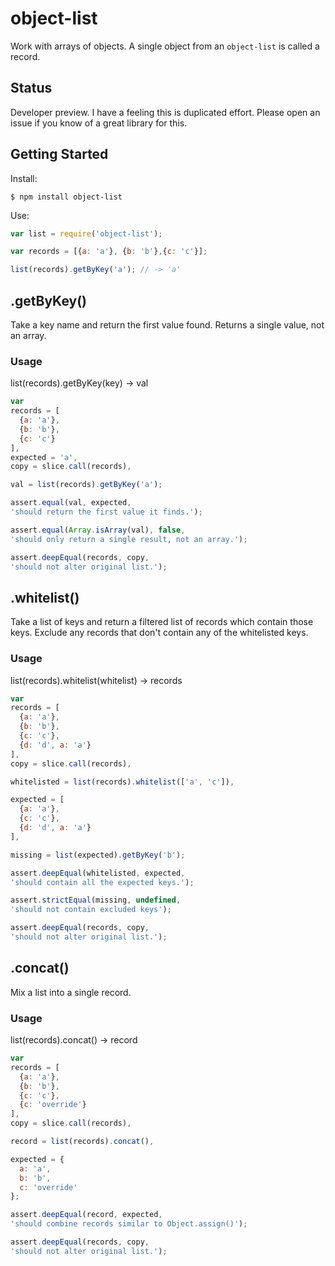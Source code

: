 # object-list

Work with arrays of objects. A single object from an `object-list` is called a record.

## Status

Developer preview. I have a feeling this is duplicated effort. Please open an issue if you know of a great library for this.

## Getting Started

Install:

```
$ npm install object-list
```

Use:

```js
var list = require('object-list');

var records = [{a: 'a'}, {b: 'b'},{c: 'c'}];

list(records).getByKey('a'); // -> 'a'
```


## .getByKey()

Take a key name and return the first value found. Returns a single value, not an array.

### Usage

list(records).getByKey(key) -> val

```js
var
records = [
  {a: 'a'},
  {b: 'b'},
  {c: 'c'}
],
expected = 'a',
copy = slice.call(records),

val = list(records).getByKey('a');

assert.equal(val, expected,
'should return the first value it finds.');

assert.equal(Array.isArray(val), false,
'should only return a single result, not an array.');

assert.deepEqual(records, copy,
'should not alter original list.');
```


## .whitelist()

Take a list of keys and return a filtered list of records which contain those keys. Exclude any records that don't contain any of the whitelisted keys.

### Usage

list(records).whitelist(whitelist) -> records

```js
var
records = [
  {a: 'a'},
  {b: 'b'},
  {c: 'c'},
  {d: 'd', a: 'a'}
],
copy = slice.call(records),

whitelisted = list(records).whitelist(['a', 'c']),

expected = [
  {a: 'a'},
  {c: 'c'},
  {d: 'd', a: 'a'}
],

missing = list(expected).getByKey('b');

assert.deepEqual(whitelisted, expected,
'should contain all the expected keys.');

assert.strictEqual(missing, undefined,
'should not contain excluded keys');

assert.deepEqual(records, copy,
'should not alter original list.');
```


## .concat()

Mix a list into a single record.

### Usage

list(records).concat() -> record

```js
var
records = [
  {a: 'a'},
  {b: 'b'},
  {c: 'c'},
  {c: 'override'}
],
copy = slice.call(records),

record = list(records).concat(),

expected = {
  a: 'a',
  b: 'b',
  c: 'override'
};

assert.deepEqual(record, expected,
'should combine records similar to Object.assign()');

assert.deepEqual(records, copy,
'should not alter original list.');
```

